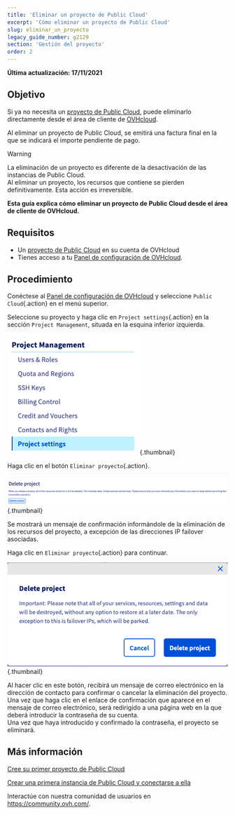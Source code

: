 ```yaml
---
title: 'Eliminar un proyecto de Public Cloud'
excerpt: 'Cómo eliminar un proyecto de Public Cloud'
slug: eliminar_un_proyecto
legacy_guide_number: g2129
section: 'Gestión del proyecto'
order: 2
---
```


**Última actualización: 17/11/2021**

## Objetivo

Si ya no necesita un [proyecto de Public Cloud](https://www.ovhcloud.com/es/public-cloud/), puede eliminarlo directamente desde el área de cliente de [OVHcloud](https://ca.ovh.com/auth/?action=gotomanager&from=https://www.ovh.com/world/&ovhSubsidiary=ws).

Al eliminar un proyecto de Public Cloud, se emitirá una factura final en la que se indicará el importe pendiente de pago.

> [!warning]
>
La eliminación de un proyecto es diferente de la desactivación de las instancias de Public Cloud.<br>
Al eliminar un proyecto, los recursos que contiene se pierden definitivamente. Esta acción es irreversible.
>

**Esta guía explica cómo eliminar un proyecto de Public Cloud desde el área de cliente de OVHcloud.**

## Requisitos

- Un [proyecto de Public Cloud](https://www.ovhcloud.com/es/public-cloud/) en su cuenta de OVHcloud
- Tienes acceso a tu [Panel de configuración de OVHcloud](https://ca.ovh.com/auth/?action=gotomanager&from=https://www.ovh.com/world/&ovhSubsidiary=ws).

## Procedimiento

Conéctese al [Panel de configuración de OVHcloud](https://ca.ovh.com/auth/?action=gotomanager&from=https://www.ovh.com/world/&ovhSubsidiary=ws) y seleccione `Public Cloud`{.action} en el menú superior.

Seleccione su proyecto y haga clic en `Project settings`{.action} en la sección `Project Management`, situada en la esquina inferior izquierda.

![menu](images/deleteproject.png){.thumbnail}

Haga clic en el botón `Eliminar proyecto`{.action}.

![eliminar el proyecto](images/deleteproject1.png){.thumbnail}

Se mostrará un mensaje de confirmación informándole de la eliminación de los recursos del proyecto, a excepción de las direcciones IP failover asociadas. 

Haga clic en `Eliminar proyecto`{.action} para continuar. 

![eliminar el proyecto](images/deleteproject2.png){.thumbnail}

Al hacer clic en este botón, recibirá un mensaje de correo electrónico en la dirección de contacto para confirmar o cancelar la eliminación del proyecto.<br>
Una vez que haga clic en el enlace de confirmación que aparece en el mensaje de correo electrónico, será redirigido a una página web en la que deberá introducir la contraseña de su cuenta.<br>
Una vez que haya introducido y confirmado la contraseña, el proyecto se eliminará.

## Más información

[Cree su primer proyecto de Public Cloud](https://docs.ovh.com/us/es/public-cloud/crear_su_primer_proyecto_de_public_cloud/)

[Crear una primera instancia de Public Cloud y conectarse a ella](https://docs.ovh.com/us/es/public-cloud/public-cloud-primeros-pasos/)

Interactúe con nuestra comunidad de usuarios en <https://community.ovh.com/>.